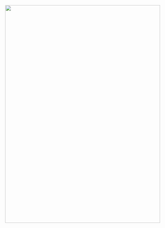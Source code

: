 <img src="https://user-images.githubusercontent.com/74359988/191038272-389521af-7c3e-4de1-9f6c-796e4b4f8b7d.png"  width="500" height="700"/>
